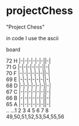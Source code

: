 # projectChess
"Project Chess"

in code I use the ascii

board

72 H |-|-|-|-|-|-||-|  <br>
71 G |-|-|-|-|-|-||-|  <br>
70 F |-|-|-|-|-|-||-|  <br>
69 E |-|-|-|-|-|-||-|  <br>
68 D |-|-|-|-|-|-||-|  <br>
67 C |-|-|-|-|-|-||-|  <br>
66 B |-|-|-|-|-|-||-|  <br>
65 A |-|-|-|-|-|-||-|  <br>
.. ...1 2 3 4 5 6 7 8   <br>
    49,50,51,52,53,54,55,56
         
